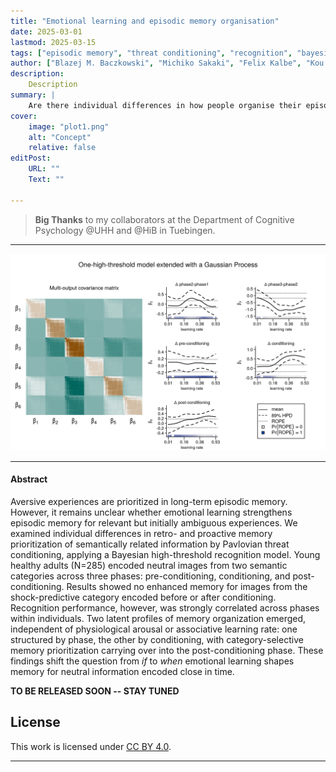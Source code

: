 ```yaml
---
title: "Emotional learning and episodic memory organisation" 
date: 2025-03-01
lastmod: 2025-03-15
tags: ["episodic memory", "threat conditioning", "recognition", "bayesian coginitive modeling"]
author: ["Blazej M. Baczkowski", "Michiko Sakaki", "Felix Kalbe", "Kou Murayama", "Lars Schwabe"]
description: 
    Description
summary: |
    Are there individual differences in how people organise their episodic memories due to emotional learning? Spoiler: yes, there are 😄
cover:
    image: "plot1.png"
    alt: "Concept"
    relative: false
editPost:
    URL: ""
    Text: ""

---
```


> **Big Thanks** to my collaborators at the Department of Cognitive Psychology @UHH and @HiB in Tuebingen.

---

![](gp.png)

---

#### Abstract

Aversive experiences are prioritized in long-term episodic memory. However, it remains unclear whether emotional learning strengthens episodic memory for relevant but initially ambiguous experiences. We examined individual differences in retro- and proactive memory prioritization of semantically related information by Pavlovian threat conditioning, applying a Bayesian high-threshold recognition model. Young healthy adults (N=285) encoded neutral images from two semantic categories across three phases: pre-conditioning, conditioning, and post-conditioning. Results showed no enhanced memory for images from the shock-predictive category encoded before or after conditioning. Recognition performance, however, was strongly correlated across phases within individuals. Two latent profiles of memory organization emerged, independent of physiological arousal or associative learning rate: one structured by phase, the other by conditioning, with category-selective memory prioritization carrying over into the post-conditioning phase. These findings shift the question from *if* to *when* emotional learning shapes memory for neutral information encoded close in time.

**TO BE RELEASED SOON -- STAY TUNED**

## License 

This work is licensed under [CC BY 4.0](https://creativecommons.org/licenses/by/4.0/?ref=chooser-v1).

---